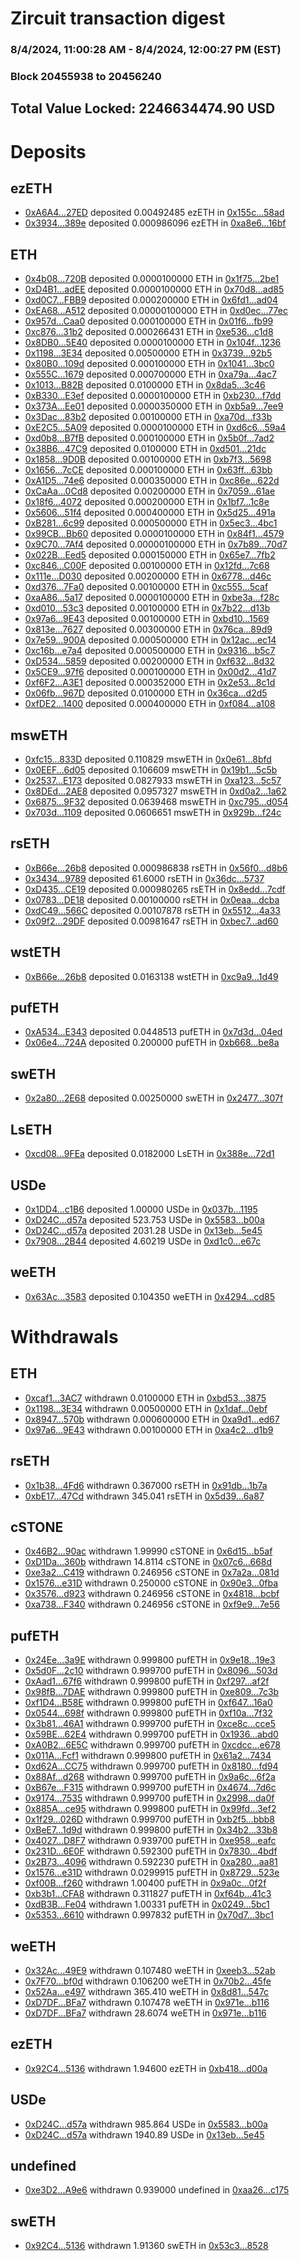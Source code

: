 # Zircuit transaction digest
### 8/4/2024, 11:00:28 AM - 8/4/2024, 12:00:27 PM (EST)
### Block 20455938 to 20456240

## Total Value Locked: 2246634474.90 USD

# Deposits
## ezETH
- [0xA6A4...27ED](https://etherscan.io/address/0xA6A4a8184A7ABd020bcA733591CDcBbdA8Be27ED) deposited 0.00492485 ezETH in [0x155c...58ad](https://etherscan.io/tx/0xA6A4a8184A7ABd020bcA733591CDcBbdA8Be27ED)
- [0x3934...389e](https://etherscan.io/address/0x3934AEE47F26EEFe7Bfff8C89b4515dff050389e) deposited 0.000986096 ezETH in [0xa8e6...16bf](https://etherscan.io/tx/0x3934AEE47F26EEFe7Bfff8C89b4515dff050389e)
## ETH
- [0x4b08...720B](https://etherscan.io/address/0x4b089d803f54EB8245D6d6049405062D24fe720B) deposited 0.0000100000 ETH in [0x1f75...2be1](https://etherscan.io/tx/0x4b089d803f54EB8245D6d6049405062D24fe720B)
- [0xD4B1...adEE](https://etherscan.io/address/0xD4B155d46F241E5Cc555CdBb23e32709E345adEE) deposited 0.0000100000 ETH in [0x70d8...ad85](https://etherscan.io/tx/0xD4B155d46F241E5Cc555CdBb23e32709E345adEE)
- [0xd0C7...FBB9](https://etherscan.io/address/0xd0C7a59e3Ce5a289b553ebF7659F5C3316eCFBB9) deposited 0.000200000 ETH in [0x6fd1...ad04](https://etherscan.io/tx/0xd0C7a59e3Ce5a289b553ebF7659F5C3316eCFBB9)
- [0xEA68...A512](https://etherscan.io/address/0xEA6887f2b7D9EaC0149B13F1A61019cBA4B8A512) deposited 0.00000100000 ETH in [0xd0ec...77ec](https://etherscan.io/tx/0xEA6887f2b7D9EaC0149B13F1A61019cBA4B8A512)
- [0x957d...Caa0](https://etherscan.io/address/0x957dbe00ae917AEbD2d4f6507F325D3FdbA6Caa0) deposited 0.000100000 ETH in [0x01f6...fb99](https://etherscan.io/tx/0x957dbe00ae917AEbD2d4f6507F325D3FdbA6Caa0)
- [0xc876...31b2](https://etherscan.io/address/0xc876B3452411F759A8Da872e0dCB43588F2B31b2) deposited 0.000266431 ETH in [0xe536...c1d8](https://etherscan.io/tx/0xc876B3452411F759A8Da872e0dCB43588F2B31b2)
- [0x8DB0...5E40](https://etherscan.io/address/0x8DB057382c9ec93F8Ad4048E2A0930c749fA5E40) deposited 0.0000100000 ETH in [0x104f...1236](https://etherscan.io/tx/0x8DB057382c9ec93F8Ad4048E2A0930c749fA5E40)
- [0x1198...3E34](https://etherscan.io/address/0x119842DCF86Bb2104164857e1D8C83f507e43E34) deposited 0.00500000 ETH in [0x3739...92b5](https://etherscan.io/tx/0x119842DCF86Bb2104164857e1D8C83f507e43E34)
- [0x80B0...109d](https://etherscan.io/address/0x80B03FdaFeA6815991C6828A7E111A9B32f4109d) deposited 0.000100000 ETH in [0x1041...3bc0](https://etherscan.io/tx/0x80B03FdaFeA6815991C6828A7E111A9B32f4109d)
- [0x555C...1679](https://etherscan.io/address/0x555CcE49bbBcd0143e14a44cC7cc6FbC6c761679) deposited 0.000700000 ETH in [0xa79a...4ac7](https://etherscan.io/tx/0x555CcE49bbBcd0143e14a44cC7cc6FbC6c761679)
- [0x1013...B82B](https://etherscan.io/address/0x10137E2EC5907ceA3151FB00C3Ecd9B48E22B82B) deposited 0.0100000 ETH in [0x8da5...3c46](https://etherscan.io/tx/0x10137E2EC5907ceA3151FB00C3Ecd9B48E22B82B)
- [0xB330...E3ef](https://etherscan.io/address/0xB3305202D13C59Da248134374C1A686D6B93E3ef) deposited 0.0000100000 ETH in [0xb230...f7dd](https://etherscan.io/tx/0xB3305202D13C59Da248134374C1A686D6B93E3ef)
- [0x373A...Ee01](https://etherscan.io/address/0x373AB18Bf8A7339d8c082d7E1345e59b3Ea5Ee01) deposited 0.0000350000 ETH in [0xb5a9...7ee9](https://etherscan.io/tx/0x373AB18Bf8A7339d8c082d7E1345e59b3Ea5Ee01)
- [0x3Dac...83b2](https://etherscan.io/address/0x3Dac0bDdfa0F9b3d86031A0bfbf7804030AB83b2) deposited 0.00100000 ETH in [0xa70d...f33b](https://etherscan.io/tx/0x3Dac0bDdfa0F9b3d86031A0bfbf7804030AB83b2)
- [0xE2C5...5A09](https://etherscan.io/address/0xE2C594d2296517204b7a31c3227F2A5041aB5A09) deposited 0.0000100000 ETH in [0xd6c6...59a4](https://etherscan.io/tx/0xE2C594d2296517204b7a31c3227F2A5041aB5A09)
- [0xd0b8...B7fB](https://etherscan.io/address/0xd0b811b909afFd5B7F3e1201D450DA173796B7fB) deposited 0.000100000 ETH in [0x5b0f...7ad2](https://etherscan.io/tx/0xd0b811b909afFd5B7F3e1201D450DA173796B7fB)
- [0x38B6...47C9](https://etherscan.io/address/0x38B6f57Bf637F9cB201087c96259Eb8930D347C9) deposited 0.0100000 ETH in [0xd501...21dc](https://etherscan.io/tx/0x38B6f57Bf637F9cB201087c96259Eb8930D347C9)
- [0x1858...9D0B](https://etherscan.io/address/0x1858850485E63C868473e51eE833f1b2c8739D0B) deposited 0.00100000 ETH in [0xb7f3...5698](https://etherscan.io/tx/0x1858850485E63C868473e51eE833f1b2c8739D0B)
- [0x1656...7cCE](https://etherscan.io/address/0x165607E72cA37788F7f831810aFc427B6c4a7cCE) deposited 0.000100000 ETH in [0x63ff...63bb](https://etherscan.io/tx/0x165607E72cA37788F7f831810aFc427B6c4a7cCE)
- [0xA1D5...74e6](https://etherscan.io/address/0xA1D5D2d931b532A0503e97f540f65ed256f374e6) deposited 0.000350000 ETH in [0xc86e...622d](https://etherscan.io/tx/0xA1D5D2d931b532A0503e97f540f65ed256f374e6)
- [0xCaAa...0Cd8](https://etherscan.io/address/0xCaAa1783C795A174Bef36fA915f656BB479a0Cd8) deposited 0.00200000 ETH in [0x7059...61ae](https://etherscan.io/tx/0xCaAa1783C795A174Bef36fA915f656BB479a0Cd8)
- [0x18f6...4072](https://etherscan.io/address/0x18f6ce899aBB6c1e2e1a06d890e8B3d462074072) deposited 0.000200000 ETH in [0x1bf7...1c8e](https://etherscan.io/tx/0x18f6ce899aBB6c1e2e1a06d890e8B3d462074072)
- [0x5606...51f4](https://etherscan.io/address/0x56063c205244AEC9e420367D831CeA8A310851f4) deposited 0.000400000 ETH in [0x5d25...491a](https://etherscan.io/tx/0x56063c205244AEC9e420367D831CeA8A310851f4)
- [0xB281...6c99](https://etherscan.io/address/0xB2817Ed45f3a24962634A31d18a72022787a6c99) deposited 0.000500000 ETH in [0x5ec3...4bc1](https://etherscan.io/tx/0xB2817Ed45f3a24962634A31d18a72022787a6c99)
- [0x99CB...Bb60](https://etherscan.io/address/0x99CB34E4291e16bc625B14332D45EdfB475aBb60) deposited 0.0000100000 ETH in [0x84f1...4579](https://etherscan.io/tx/0x99CB34E4291e16bc625B14332D45EdfB475aBb60)
- [0x9C70...7Af4](https://etherscan.io/address/0x9C70f6220269ea4CBe882378381B2BbFf4537Af4) deposited 0.00000100000 ETH in [0x7b89...70d7](https://etherscan.io/tx/0x9C70f6220269ea4CBe882378381B2BbFf4537Af4)
- [0x022B...Eed5](https://etherscan.io/address/0x022B3919be9d98717174682daDe992D456bAEed5) deposited 0.000150000 ETH in [0x65e7...7fb2](https://etherscan.io/tx/0x022B3919be9d98717174682daDe992D456bAEed5)
- [0xc846...C00F](https://etherscan.io/address/0xc846B7d5Ad79060758F9ed2fE6BA5dD68D00C00F) deposited 0.00100000 ETH in [0x12fd...7c68](https://etherscan.io/tx/0xc846B7d5Ad79060758F9ed2fE6BA5dD68D00C00F)
- [0x111e...D030](https://etherscan.io/address/0x111e318936660AAf49D485C74a77FFccb997D030) deposited 0.00200000 ETH in [0x6778...d46c](https://etherscan.io/tx/0x111e318936660AAf49D485C74a77FFccb997D030)
- [0xd376...7Fa0](https://etherscan.io/address/0xd3763e824cc783CEf5D934dC7fbbed435c1D7Fa0) deposited 0.00100000 ETH in [0xc555...5caf](https://etherscan.io/tx/0xd3763e824cc783CEf5D934dC7fbbed435c1D7Fa0)
- [0xaA86...5a17](https://etherscan.io/address/0xaA8660430bB627D9a490099E77c357b48e545a17) deposited 0.0000100000 ETH in [0xbe3a...f28c](https://etherscan.io/tx/0xaA8660430bB627D9a490099E77c357b48e545a17)
- [0xd010...53c3](https://etherscan.io/address/0xd010c03fdE35047Cc649b163C6990B3D856753c3) deposited 0.00100000 ETH in [0x7b22...d13b](https://etherscan.io/tx/0xd010c03fdE35047Cc649b163C6990B3D856753c3)
- [0x97a6...9E43](https://etherscan.io/address/0x97a610830c98cFdCB961C1A7baE4775CBf449E43) deposited 0.00100000 ETH in [0xbd10...1569](https://etherscan.io/tx/0x97a610830c98cFdCB961C1A7baE4775CBf449E43)
- [0x813e...7627](https://etherscan.io/address/0x813e0416C6e5e8E51e8e01fa7b94FBBEb2087627) deposited 0.00300000 ETH in [0x76ca...89d9](https://etherscan.io/tx/0x813e0416C6e5e8E51e8e01fa7b94FBBEb2087627)
- [0x7e59...900A](https://etherscan.io/address/0x7e59AE9104968c4800040124Be5F2189cd1B900A) deposited 0.000500000 ETH in [0x12ac...ec14](https://etherscan.io/tx/0x7e59AE9104968c4800040124Be5F2189cd1B900A)
- [0xc16b...e7a4](https://etherscan.io/address/0xc16b6617F39e96a6D284a878907Ceb8B1ae1e7a4) deposited 0.000500000 ETH in [0x9316...b5c7](https://etherscan.io/tx/0xc16b6617F39e96a6D284a878907Ceb8B1ae1e7a4)
- [0xD534...5859](https://etherscan.io/address/0xD53486e50Ddc8549a0c670D620E0479782eD5859) deposited 0.00200000 ETH in [0xf632...8d32](https://etherscan.io/tx/0xD53486e50Ddc8549a0c670D620E0479782eD5859)
- [0x5CE9...97f6](https://etherscan.io/address/0x5CE90260F6c3cf49e6af276727D476D3193397f6) deposited 0.000100000 ETH in [0x00d2...41d7](https://etherscan.io/tx/0x5CE90260F6c3cf49e6af276727D476D3193397f6)
- [0xf6F2...A3E1](https://etherscan.io/address/0xf6F23DB1D2dBd51411D789FDBA09e2c842f7A3E1) deposited 0.000352000 ETH in [0x2e53...8c1d](https://etherscan.io/tx/0xf6F23DB1D2dBd51411D789FDBA09e2c842f7A3E1)
- [0x06fb...967D](https://etherscan.io/address/0x06fbaD30823e413a5fCB4e5A336376D7Ba59967D) deposited 0.0100000 ETH in [0x36ca...d2d5](https://etherscan.io/tx/0x06fbaD30823e413a5fCB4e5A336376D7Ba59967D)
- [0xfDE2...1400](https://etherscan.io/address/0xfDE2DE30cB47Ff06c2414691e45567764d6E1400) deposited 0.000400000 ETH in [0xf084...a108](https://etherscan.io/tx/0xfDE2DE30cB47Ff06c2414691e45567764d6E1400)
## mswETH
- [0xfc15...833D](https://etherscan.io/address/0xfc153d73C7551397fa24BFa910C5EF31a2ee833D) deposited 0.110829 mswETH in [0x0e61...8bfd](https://etherscan.io/tx/0xfc153d73C7551397fa24BFa910C5EF31a2ee833D)
- [0x0EEF...6d05](https://etherscan.io/address/0x0EEF5C1A8171597b67937F7BFee685780b7E6d05) deposited 0.106609 mswETH in [0x19b1...5c5b](https://etherscan.io/tx/0x0EEF5C1A8171597b67937F7BFee685780b7E6d05)
- [0x2537...E173](https://etherscan.io/address/0x253710B5638Ecb0DA30271d627Abc8a87EBDE173) deposited 0.0827933 mswETH in [0xa123...5c57](https://etherscan.io/tx/0x253710B5638Ecb0DA30271d627Abc8a87EBDE173)
- [0x8DEd...2AE8](https://etherscan.io/address/0x8DEd5132760D87768515DE5D395C28ddFaae2AE8) deposited 0.0957327 mswETH in [0xd0a2...1a62](https://etherscan.io/tx/0x8DEd5132760D87768515DE5D395C28ddFaae2AE8)
- [0x6875...9F32](https://etherscan.io/address/0x6875485275E68f8fC03e233a72D2498d4a589F32) deposited 0.0639468 mswETH in [0xc795...d054](https://etherscan.io/tx/0x6875485275E68f8fC03e233a72D2498d4a589F32)
- [0x703d...1109](https://etherscan.io/address/0x703df6C017Bc88B8c1186239Dc0Fe7DD7C691109) deposited 0.0606651 mswETH in [0x929b...f24c](https://etherscan.io/tx/0x703df6C017Bc88B8c1186239Dc0Fe7DD7C691109)
## rsETH
- [0xB66e...26b8](https://etherscan.io/address/0xB66eD94bfdE5081576d365046453b0d325AB26b8) deposited 0.000986838 rsETH in [0x56f0...d8b6](https://etherscan.io/tx/0xB66eD94bfdE5081576d365046453b0d325AB26b8)
- [0x3434...9789](https://etherscan.io/address/0x34349c5569e7B846c3558961552D2202760A9789) deposited 61.6000 rsETH in [0x36dc...5737](https://etherscan.io/tx/0x34349c5569e7B846c3558961552D2202760A9789)
- [0xD435...CE19](https://etherscan.io/address/0xD4357Cf9B5466Fe61778BAa2c463FcFBA84cCE19) deposited 0.000980265 rsETH in [0x8edd...7cdf](https://etherscan.io/tx/0xD4357Cf9B5466Fe61778BAa2c463FcFBA84cCE19)
- [0x0783...DE18](https://etherscan.io/address/0x0783D9278E6f685274a49c1558b38231cCb3DE18) deposited 0.00100000 rsETH in [0x0eaa...dcba](https://etherscan.io/tx/0x0783D9278E6f685274a49c1558b38231cCb3DE18)
- [0xdC49...566C](https://etherscan.io/address/0xdC49838921C8690e1eBFb4f17568caF7B1Ad566C) deposited 0.00107878 rsETH in [0x5512...4a33](https://etherscan.io/tx/0xdC49838921C8690e1eBFb4f17568caF7B1Ad566C)
- [0x09f2...29DF](https://etherscan.io/address/0x09f2b45a6677858f016EBEF1E8F141D6944429DF) deposited 0.00981647 rsETH in [0xbec7...ad60](https://etherscan.io/tx/0x09f2b45a6677858f016EBEF1E8F141D6944429DF)
## wstETH
- [0xB66e...26b8](https://etherscan.io/address/0xB66eD94bfdE5081576d365046453b0d325AB26b8) deposited 0.0163138 wstETH in [0xc9a9...1d49](https://etherscan.io/tx/0xB66eD94bfdE5081576d365046453b0d325AB26b8)
## pufETH
- [0xA534...E343](https://etherscan.io/address/0xA534EEeA097D3Cfabbc155bAdAA7e09aEe07E343) deposited 0.0448513 pufETH in [0x7d3d...04ed](https://etherscan.io/tx/0xA534EEeA097D3Cfabbc155bAdAA7e09aEe07E343)
- [0x06e4...724A](https://etherscan.io/address/0x06e4FFc7B678Bc5825B8721CcfC855eA928F724A) deposited 0.200000 pufETH in [0xb668...be8a](https://etherscan.io/tx/0x06e4FFc7B678Bc5825B8721CcfC855eA928F724A)
## swETH
- [0x2a80...2E68](https://etherscan.io/address/0x2a80014C978b77a85EdD2C5d654782dD68852E68) deposited 0.00250000 swETH in [0x2477...307f](https://etherscan.io/tx/0x2a80014C978b77a85EdD2C5d654782dD68852E68)
## LsETH
- [0xcd08...9FEa](https://etherscan.io/address/0xcd088E347aC400327Ed62494FA274D5E69359FEa) deposited 0.0182000 LsETH in [0x388e...72d1](https://etherscan.io/tx/0xcd088E347aC400327Ed62494FA274D5E69359FEa)
## USDe
- [0x1DD4...c1B6](https://etherscan.io/address/0x1DD40ab953273fD215b40afd021c90d4A4A9c1B6) deposited 1.00000 USDe in [0x037b...1195](https://etherscan.io/tx/0x1DD40ab953273fD215b40afd021c90d4A4A9c1B6)
- [0xD24C...d57a](https://etherscan.io/address/0xD24Cfe2d0fa81369ca6291c28ac5426e16B6d57a) deposited 523.753 USDe in [0x5583...b00a](https://etherscan.io/tx/0xD24Cfe2d0fa81369ca6291c28ac5426e16B6d57a)
- [0xD24C...d57a](https://etherscan.io/address/0xD24Cfe2d0fa81369ca6291c28ac5426e16B6d57a) deposited 2031.28 USDe in [0x13eb...5e45](https://etherscan.io/tx/0xD24Cfe2d0fa81369ca6291c28ac5426e16B6d57a)
- [0x7908...2B44](https://etherscan.io/address/0x7908f86cE084eCce133d2666630009BB279C2B44) deposited 4.60219 USDe in [0xd1c0...e67c](https://etherscan.io/tx/0x7908f86cE084eCce133d2666630009BB279C2B44)
## weETH
- [0x63Ac...3583](https://etherscan.io/address/0x63Ac8Cc1DED6d8B99f295931f36fe24756143583) deposited 0.104350 weETH in [0x4294...cd85](https://etherscan.io/tx/0x63Ac8Cc1DED6d8B99f295931f36fe24756143583)
# Withdrawals
## ETH
- [0xcaf1...3AC7](https://etherscan.io/address/0xcaf187c45e18c0DaD3aaA98603D96BFe605c3AC7) withdrawn 0.0100000 ETH in [0xbd53...3875](https://etherscan.io/tx/0xcaf187c45e18c0DaD3aaA98603D96BFe605c3AC7)
- [0x1198...3E34](https://etherscan.io/address/0x119842DCF86Bb2104164857e1D8C83f507e43E34) withdrawn 0.00500000 ETH in [0x1daf...0ebf](https://etherscan.io/tx/0x119842DCF86Bb2104164857e1D8C83f507e43E34)
- [0x8947...570b](https://etherscan.io/address/0x8947136Dd76Ae0Ab648878FCE79AfD51390f570b) withdrawn 0.000600000 ETH in [0xa9d1...ed67](https://etherscan.io/tx/0x8947136Dd76Ae0Ab648878FCE79AfD51390f570b)
- [0x97a6...9E43](https://etherscan.io/address/0x97a610830c98cFdCB961C1A7baE4775CBf449E43) withdrawn 0.00100000 ETH in [0xa4c2...d1b9](https://etherscan.io/tx/0x97a610830c98cFdCB961C1A7baE4775CBf449E43)
## rsETH
- [0x1b38...4Fd6](https://etherscan.io/address/0x1b38d0CE9309f1C710a0FBaf129256D4f5Ef4Fd6) withdrawn 0.367000 rsETH in [0x91db...1b7a](https://etherscan.io/tx/0x1b38d0CE9309f1C710a0FBaf129256D4f5Ef4Fd6)
- [0xbE17...47Cd](https://etherscan.io/address/0xbE17641f00F2bAf80059D99498Dc1A1390E247Cd) withdrawn 345.041 rsETH in [0x5d39...6a87](https://etherscan.io/tx/0xbE17641f00F2bAf80059D99498Dc1A1390E247Cd)
## cSTONE
- [0x46B2...90ac](https://etherscan.io/address/0x46B2FC16b1F20B9FBB69344e5b1c7ecA232F90ac) withdrawn 1.99990 cSTONE in [0x6d15...b5af](https://etherscan.io/tx/0x46B2FC16b1F20B9FBB69344e5b1c7ecA232F90ac)
- [0xD1Da...360b](https://etherscan.io/address/0xD1Da418FC86e02e78e052384A03b73EBB99b360b) withdrawn 14.8114 cSTONE in [0x07c6...668d](https://etherscan.io/tx/0xD1Da418FC86e02e78e052384A03b73EBB99b360b)
- [0xe3a2...C419](https://etherscan.io/address/0xe3a2A53E6BC71Bc5Ec34313b5aa783F4733bC419) withdrawn 0.246956 cSTONE in [0x7a2a...081d](https://etherscan.io/tx/0xe3a2A53E6BC71Bc5Ec34313b5aa783F4733bC419)
- [0x1576...e31D](https://etherscan.io/address/0x1576D80A482d5e0808a195052aDe1843BEf2e31D) withdrawn 0.250000 cSTONE in [0x90e3...0fba](https://etherscan.io/tx/0x1576D80A482d5e0808a195052aDe1843BEf2e31D)
- [0x3576...d923](https://etherscan.io/address/0x35769B11069A12dfc8D9Fe10076719aB5931d923) withdrawn 0.246956 cSTONE in [0x4818...bcbf](https://etherscan.io/tx/0x35769B11069A12dfc8D9Fe10076719aB5931d923)
- [0xa738...F340](https://etherscan.io/address/0xa738BD9Ec971f3a78e02df7B16e3113aB9ceF340) withdrawn 0.246956 cSTONE in [0xf9e9...7e56](https://etherscan.io/tx/0xa738BD9Ec971f3a78e02df7B16e3113aB9ceF340)
## pufETH
- [0x24Ee...3a9E](https://etherscan.io/address/0x24EeFBaA6a6c031eb6B0798541dB995845623a9E) withdrawn 0.999800 pufETH in [0x9e18...19e3](https://etherscan.io/tx/0x24EeFBaA6a6c031eb6B0798541dB995845623a9E)
- [0x5d0F...2c10](https://etherscan.io/address/0x5d0F17642c269Fd6bA45e2348b7C478E089b2c10) withdrawn 0.999700 pufETH in [0x8096...503d](https://etherscan.io/tx/0x5d0F17642c269Fd6bA45e2348b7C478E089b2c10)
- [0xAad1...67f6](https://etherscan.io/address/0xAad15739bbba6A0A964D6AdbAf746Ed1107B67f6) withdrawn 0.999800 pufETH in [0xf297...af2f](https://etherscan.io/tx/0xAad15739bbba6A0A964D6AdbAf746Ed1107B67f6)
- [0x98fB...7DAE](https://etherscan.io/address/0x98fBb82913f31cbC89B64b43Db380CF985cc7DAE) withdrawn 0.999800 pufETH in [0xe809...7c3b](https://etherscan.io/tx/0x98fBb82913f31cbC89B64b43Db380CF985cc7DAE)
- [0xf1D4...B58E](https://etherscan.io/address/0xf1D4F68F4cf34e9F946f685a335f72d7f9B8B58E) withdrawn 0.999800 pufETH in [0xf647...16a0](https://etherscan.io/tx/0xf1D4F68F4cf34e9F946f685a335f72d7f9B8B58E)
- [0x0544...698f](https://etherscan.io/address/0x05447fd8E16AD2cc9D87B4F320E1D248FE5c698f) withdrawn 0.999800 pufETH in [0xf10a...7f32](https://etherscan.io/tx/0x05447fd8E16AD2cc9D87B4F320E1D248FE5c698f)
- [0x3b81...46A1](https://etherscan.io/address/0x3b810b595eDf7bB386942677Ef01d8eBFe2946A1) withdrawn 0.999700 pufETH in [0xce8c...cce5](https://etherscan.io/tx/0x3b810b595eDf7bB386942677Ef01d8eBFe2946A1)
- [0x59BE...62E4](https://etherscan.io/address/0x59BEeae16b819147cA7ce5E0c31cfd9f4e6E62E4) withdrawn 0.999700 pufETH in [0x1936...abd0](https://etherscan.io/tx/0x59BEeae16b819147cA7ce5E0c31cfd9f4e6E62E4)
- [0xA0B2...6E5C](https://etherscan.io/address/0xA0B2E249C1C38652aC4f9882f1482A74125b6E5C) withdrawn 0.999700 pufETH in [0xcdcc...e678](https://etherscan.io/tx/0xA0B2E249C1C38652aC4f9882f1482A74125b6E5C)
- [0x011A...Fcf1](https://etherscan.io/address/0x011A78DE66b905F0e624368aFBE8feB55789Fcf1) withdrawn 0.999800 pufETH in [0x61a2...7434](https://etherscan.io/tx/0x011A78DE66b905F0e624368aFBE8feB55789Fcf1)
- [0xd62A...CC75](https://etherscan.io/address/0xd62A9b875b0975211B0EeAB8c069a2194DD9CC75) withdrawn 0.999700 pufETH in [0x8180...fd94](https://etherscan.io/tx/0xd62A9b875b0975211B0EeAB8c069a2194DD9CC75)
- [0x88Af...d268](https://etherscan.io/address/0x88Af919A24403050893EDc1070b0aFbC7363d268) withdrawn 0.999700 pufETH in [0x9a6c...6f2a](https://etherscan.io/tx/0x88Af919A24403050893EDc1070b0aFbC7363d268)
- [0xB67e...F315](https://etherscan.io/address/0xB67e0ca41d41E2C028CB6C30D1a5f227446BF315) withdrawn 0.999700 pufETH in [0x4674...7d6c](https://etherscan.io/tx/0xB67e0ca41d41E2C028CB6C30D1a5f227446BF315)
- [0x9174...7535](https://etherscan.io/address/0x91743305154481D313f45776eC477A4B17D97535) withdrawn 0.999700 pufETH in [0x2998...da0f](https://etherscan.io/tx/0x91743305154481D313f45776eC477A4B17D97535)
- [0x885A...ce95](https://etherscan.io/address/0x885A866ba1ca2995B127E2B95bDDcfB2fE7fce95) withdrawn 0.999800 pufETH in [0x99fd...3ef2](https://etherscan.io/tx/0x885A866ba1ca2995B127E2B95bDDcfB2fE7fce95)
- [0x1f29...026D](https://etherscan.io/address/0x1f29a769E76635b2D556d10ebba18B3766a9026D) withdrawn 0.999700 pufETH in [0xb2f5...bbb8](https://etherscan.io/tx/0x1f29a769E76635b2D556d10ebba18B3766a9026D)
- [0xBeE7...1d9d](https://etherscan.io/address/0xBeE71A04d6966dd056F55A9aD2fda1db281E1d9d) withdrawn 0.999800 pufETH in [0x34b2...33b8](https://etherscan.io/tx/0xBeE71A04d6966dd056F55A9aD2fda1db281E1d9d)
- [0x4027...D8F7](https://etherscan.io/address/0x40275b67fcf59e9b2825bE0b4Aa0d21e0F69D8F7) withdrawn 0.939700 pufETH in [0xe958...eafc](https://etherscan.io/tx/0x40275b67fcf59e9b2825bE0b4Aa0d21e0F69D8F7)
- [0x231D...6E0F](https://etherscan.io/address/0x231D585e1f50010E0De74dC1976615D4cb776E0F) withdrawn 0.592300 pufETH in [0x7830...4bdf](https://etherscan.io/tx/0x231D585e1f50010E0De74dC1976615D4cb776E0F)
- [0x2B73...4096](https://etherscan.io/address/0x2B7320095c4D747d1066080828e16f9d7AA24096) withdrawn 0.592230 pufETH in [0xa280...aa81](https://etherscan.io/tx/0x2B7320095c4D747d1066080828e16f9d7AA24096)
- [0x1576...e31D](https://etherscan.io/address/0x1576D80A482d5e0808a195052aDe1843BEf2e31D) withdrawn 0.0299915 pufETH in [0x8729...523e](https://etherscan.io/tx/0x1576D80A482d5e0808a195052aDe1843BEf2e31D)
- [0xf00B...f260](https://etherscan.io/address/0xf00B36DB49E895A2B61a2B57f701F6EE0817f260) withdrawn 1.00400 pufETH in [0x9a0c...0f2f](https://etherscan.io/tx/0xf00B36DB49E895A2B61a2B57f701F6EE0817f260)
- [0xb3b1...CFA8](https://etherscan.io/address/0xb3b154659673cf9923Ac132F4390d2f3Cb2ACFA8) withdrawn 0.311827 pufETH in [0xf64b...41c3](https://etherscan.io/tx/0xb3b154659673cf9923Ac132F4390d2f3Cb2ACFA8)
- [0xdB3B...Fe04](https://etherscan.io/address/0xdB3B10547F10e4798262Bb9328e7F3dB8b9bFe04) withdrawn 1.00331 pufETH in [0x0249...5bc1](https://etherscan.io/tx/0xdB3B10547F10e4798262Bb9328e7F3dB8b9bFe04)
- [0x5353...6610](https://etherscan.io/address/0x5353930BC20d17C28EC151d55598E2bA2F616610) withdrawn 0.997832 pufETH in [0x70d7...3bc1](https://etherscan.io/tx/0x5353930BC20d17C28EC151d55598E2bA2F616610)
## weETH
- [0x32Ac...49E9](https://etherscan.io/address/0x32AcBdc6adc2C78d2ac66D9633306BbeD84B49E9) withdrawn 0.107480 weETH in [0xeeb3...52ab](https://etherscan.io/tx/0x32AcBdc6adc2C78d2ac66D9633306BbeD84B49E9)
- [0x7F70...bf0d](https://etherscan.io/address/0x7F7069750D08E431E09d433a8d0aa0558aD6bf0d) withdrawn 0.106200 weETH in [0x70b2...45fe](https://etherscan.io/tx/0x7F7069750D08E431E09d433a8d0aa0558aD6bf0d)
- [0x52Aa...e497](https://etherscan.io/address/0x52Aa899454998Be5b000Ad077a46Bbe360F4e497) withdrawn 365.410 weETH in [0x8d81...547c](https://etherscan.io/tx/0x52Aa899454998Be5b000Ad077a46Bbe360F4e497)
- [0xD7DF...BFa7](https://etherscan.io/address/0xD7DF7E085214743530afF339aFC420c7c720BFa7) withdrawn 0.107478 weETH in [0x971e...b116](https://etherscan.io/tx/0xD7DF7E085214743530afF339aFC420c7c720BFa7)
- [0xD7DF...BFa7](https://etherscan.io/address/0xD7DF7E085214743530afF339aFC420c7c720BFa7) withdrawn 28.6074 weETH in [0x971e...b116](https://etherscan.io/tx/0xD7DF7E085214743530afF339aFC420c7c720BFa7)
## ezETH
- [0x92C4...5136](https://etherscan.io/address/0x92C410bFDa02026bE5afDa432A4cdd997e625136) withdrawn 1.94600 ezETH in [0xb418...d00a](https://etherscan.io/tx/0x92C410bFDa02026bE5afDa432A4cdd997e625136)
## USDe
- [0xD24C...d57a](https://etherscan.io/address/0xD24Cfe2d0fa81369ca6291c28ac5426e16B6d57a) withdrawn 985.864 USDe in [0x5583...b00a](https://etherscan.io/tx/0xD24Cfe2d0fa81369ca6291c28ac5426e16B6d57a)
- [0xD24C...d57a](https://etherscan.io/address/0xD24Cfe2d0fa81369ca6291c28ac5426e16B6d57a) withdrawn 1940.89 USDe in [0x13eb...5e45](https://etherscan.io/tx/0xD24Cfe2d0fa81369ca6291c28ac5426e16B6d57a)
## undefined
- [0xe3D2...A9e6](https://etherscan.io/address/0xe3D21B1C63EDC070EA93FB8B29cc05f10A2AA9e6) withdrawn 0.939000 undefined in [0xaa26...c175](https://etherscan.io/tx/0xe3D21B1C63EDC070EA93FB8B29cc05f10A2AA9e6)
## swETH
- [0x92C4...5136](https://etherscan.io/address/0x92C410bFDa02026bE5afDa432A4cdd997e625136) withdrawn 1.91360 swETH in [0x53c3...8528](https://etherscan.io/tx/0x92C410bFDa02026bE5afDa432A4cdd997e625136)
